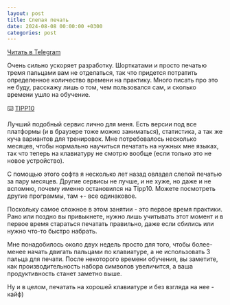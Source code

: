 ```yaml
---
layout: post
title: Слепая печать
date: 2024-08-08 00:00:00 +0300
categories: post
---
```


[Читать в Telegram](https://t.me/fluttermiddlepodcast/299)

Очень сильно ускоряет разработку. Шорткатами и просто печатью тремя пальцами вам не отделаться, так что придется
потратить определенное количество времени на практику. Много писать про это не буду, расскажу лишь о том, чем
пользовался сам, и сколько времени ушло на обучение.

⌨️ [TIPP10](https://www.tipp10.com/)

Лучший подобный сервис лично для меня. Есть версии под все платформы (и в браузере тоже можно заниматься), статистика, а
так же куча вариантов для тренировок. Мне потребовалось несколько месяцев, чтобы нормально научиться печатать на нужных
мне языках, так что теперь на клавиатуру не смотрю вообще (если только это не новое устройство).

С помощью этого софта я несколько лет назад овладел слепой печатью за пару месяцев. Другие сервисы не лучше, и не хуже,
но даже и не вспомню, почему именно остановился на Tipp10. Можете посмотреть другие программы, там +- все одинаковое.

Поскольку самое сложное в этом занятии - это первое время практики. Рано или поздно вы привыкнете, нужно лишь учитывать
этот момент и в первое время стараться печатать правильно, даже если сбились или нужно что-то быстро набрать.

Мне понадобилось около двух недель просто для того, чтобы более-менее начать двигать пальцами по клавиатуре, а не
использовать 3 пальца для печати. После некоторого времени обучения, вы заметите, как производительность набора символов
увеличится, а ваша продуктивность станет заметно выше.

Ну и в целом, печатать на хорошей клавиатуре и без взгляда на нее - кайф)
